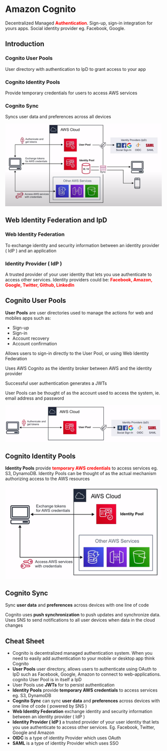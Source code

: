 # Amazon Cognito

Decentralized Managed
<span class="text-red">**Authentication**</span>.
Sign-up, sign-in integration for yours apps.
Social identity provider eg. Facebook, Google.

## Introduction

### Cognito User Pools

User directory with authentication to IpD to grant
access to your app

### Cognito Identity Pools

Provide temporary credentials for users to access
AWS services

### Cognito Sync

Syncs user data and preferences across all devices

<img
  src="../../public/images/cognito/introduction.png"
  alt="Introduction" />

## Web Identity Federation and IpD

### Web Identity Federation

To exchange identity and security information between an
identity provider ( IdP ) and an application

### Identity Provider ( IdP )

A trusted provider of your user identity that lets you use
authenticate to access other services. Identity providers
could be:
<span class="text-red">**Facebook, Amazon, Google,
Twitter, Github, LinkedIn**</span>

## Cognito User Pools

**User Pools** are user directories used to manage the
actions for web and mobiles apps such as:

- Sign-up
- Sign-in
- Account recovery
- Account confirmation

Allows users to sign-in directly to the User Pool, or
using Web Identity Federation

Uses AWS Cognito as the identity broker between AWS and
the identity provider

Successful user authentication generates a JWTs

User Pools can be thought of as the account used
to access the system, ie. email address and password

<img
  src="../../public/images/cognito/user_pools.png"
  alt="User Pools" />

## Cognito Identity Pools

**Identity Pools** provide
<span class="text-red">**temporary AWS credentials**</span>
to access services eg. S3, DynamoDB. Identity Pools can be
thought of as the actual mechanism authorizing access
to the AWS resources

<img
  src="../../public/images/cognito/identity_pools.png"
  alt="Identity Pools" />

## Cognito Sync

Sync **user data** and **preferences** across devices with
one line of code

Cognito uses **push synchronization** to push updates and
synchronize data. Uses SNS to send notifications to all
user devices when data in the cloud changes

## Cheat Sheet

- Cognito is decentralized managed authentication system.
When you need to easily add authentication to your mobile
or desktop app think Cognito
- **User Pools** user directory, allows users to authenticate
using OAuth to IpD such as Facebook, Google, Amazon to connect
to web-applications. cognito User Pool is in itself a IpD
- User Pools use **JWTs** for to persist authentication
- **Identity Pools** provide **temporary AWS credentials**
to access services eg. S3, DynamoDB
- **Cognito Sync** can sync **user data** and **preferences**
across devices with one line of code ( powered by SNS )
- **Web Identity Federation** exchange identity and security
information between an identity provider ( IdP )
- **Identity Provider ( IdP )** a trusted provider of your
user identity that lets you use authenticate to access
other services. Eg. Facebook, Twitter, Google and Amazon
- **OIDC** is a type of identity Provider which uses OAuth
- **SAML** is a type of identity Provider which uses SSO

<style>
.text-red {
  color: red;
}
</style>
